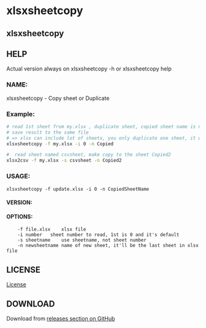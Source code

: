 
# xlsxsheetcopy
##   xlsxsheetcopy


## HELP
  Actual version always on  xlsxsheetcopy -h or xlsxsheetcopy help

### NAME:
   xlsxsheetcopy - Copy sheet or Duplicate


### Example:

```bash
# read 1st sheet from my.xlsx , duplicate sheet, copied sheet name is named Copied
# save result to the same file
# => xlsx can include lot of sheets, you only duplicate one sheet, it will be the last sheet
xlsxsheetcopy -f my.xlsx -i 0 -n Copied 

#  read sheet named csvsheet, make copy to the sheet Copied2
xlsx2csv -f my.xlsx -s csvsheet -n Copied2

```


### USAGE:

    xlsxsheetcopy -f update.xlsx -i 0 -n CopiedSheetName

#### VERSION:

#### OPTIONS:

```
	-f file.xlsx	xlsx file
	-i number	sheet number to read, 1st is 0 and it's default
	-s sheetname	use sheetname, not sheet number
	-n newsheetname name of new sheet, it'll be the last sheet in xlsx file

```


## LICENSE

[License](https://github.com/kshji/go/blob/master/xlsxsheetcopy/LICENSE)

## DOWNLOAD
Download from [releases section on GitHub](https://github.com/kshji/go/tree/master/xlsxsheetcopy/build)

